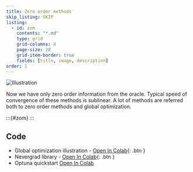 ```yaml
---
title: Zero order methods
skip_listing: SKIP
listing: 
  - id: zom
    contents: "*.md"
    type: grid
    grid-columns: 4
    page-size: 20
    grid-item-border: true
    fields: [title, image, description]
order: 1
---
```


![Illustration](zero_order_oracle.svg)

Now we have only zero order information from the oracle. Typical speed of convergence of these methods is sublinear. A lot of methods are referred both to zero order methods and global optimization.

:::{#zom}
:::

## Code
* Global optimization illustration - [Open In Colab](https://colab.research.google.com/github/MerkulovDaniil/optim/blob/master/assets/Notebooks/Global_optimization_illustration.ipynb){: .btn }
* Nevergrad library - [Open In Colab](https://colab.research.google.com/github/MerkulovDaniil/optim/blob/master/assets/Notebooks/Nevergrad.ipynb){: .btn }
* Optuna quickstart [Open In Colab](https://colab.research.google.com/github/optuna/optuna-examples/blob/main/quickstart.ipynb)